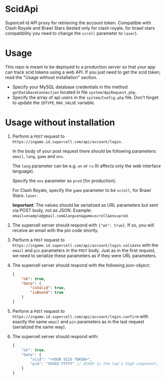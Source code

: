 # ScidApi
Supercell id API proxy for retrieving the account token. Compatible with Clash Royale and Brawl Stars (tested only for clash royale, for brawl stars compatibility you need to change the `scroll` parameter to `laser`).
# Usage
This repo is meant to be deployed to a production server so that your app can track scid tokens using a web API. If you just need to get the scid token, read the "Usage without installation" section.

* Specify your MySQL database credentials in the method `getDatabaseConnection` located in file `system/ApiRequest.php`.
* Specify the array of api users in the `system/Config.php` file. Don't forget to update the `IDTYPE_MAX_VALUE` variable.
# Usage without installation

1. Perform a `POST` request to `https://ingame.id.supercell.com/api/account/login`.
   
   In the body of your post request there should be following parameters: `email`, `lang`, `game` and `env`.
   
   The `lang` parameter can be e.g. `en` or `ru` (It affects only the web interface language).
   
   Specify the `env` parameter as `prod` (for production).
   
   For Clash Royale, specify the `game` parameter to be `scroll`, for Brawl Stars: `laser`.
   
   **Important**: The values should be serialized as URL parameters but sent via POST body, not as JSON. Example: `email=example@gmail.com&lang=en&game=scroll&env=prod`.
   
2. The supercell server should respond with `{"ok": true}`. If so, you will receive an email with the pin code shortly.
3. Perform a `POST` request to `https://ingame.id.supercell.com/api/account/login.validate` with the `email` and `pin` parameters in the `POST` body. Just as in the first request, we need to serialize these parameters as if they were URL parameters.
4. The supercell server should respond with the following json-object:
   ```json
   {
       "ok": true,
       "data": {
           "isValid": true,
           "isBound": true
       }
   }
   ```
5. Perform a `POST` request to `https://ingame.id.supercell.com/api/account/login.confirm` with exactly the same `email` and `pin` parameters as in the last request (serialized the same way).
6. The supercell server should respond with:
   ```javascript
   {
       "ok": true,
       "data": {
           "scid": "<YOUR SCID TOKEN>",
           "pid": "XXXXX-YYYYY" // XXXXX is the tag's high component, YYYYY is the tag's low component
       }
   }
   ```
